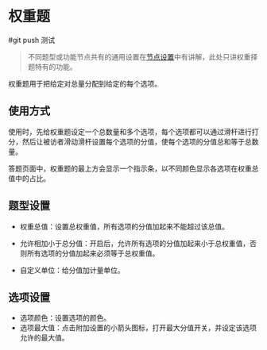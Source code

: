```index

```

```tag

```

```summary

```
# 权重题

#git push 测试
> 不同题型或功能节点共有的通用设置在[节点设置](../node-setting/concept.md)中有讲解，此处只讲权重择题特有的功能。

权重题用于把给定对总量分配到给定的每个选项。

## 使用方式

使用时，先给权重题设定一个总数量和多个选项，每个选项都可以通过滑杆进行打分，然后让被访者滑动滑杆设置每个选项的分值，使每个选项的分值总和等于总数量。

答题页面中，权重题的最上方会显示一个指示条，以不同颜色显示各选项在权重总值中的占比。

## 题型设置

+ 权重总值：设置总权重值，所有选项的分值加起来不能超过该总值。

+ 允许相加小于总分值：开启后，允许所有选项的分值加起来小于总权重值，否则所有选项的分值加起来必须等于总权重值。

+ 自定义单位：给分值加计量单位。


## 选项设置

+ 选项颜色：设置选项的颜色。
+ 选项最大值：点击附加设置的小箭头图标，打开最大分值开关，并设定该选项允许的最大值。

